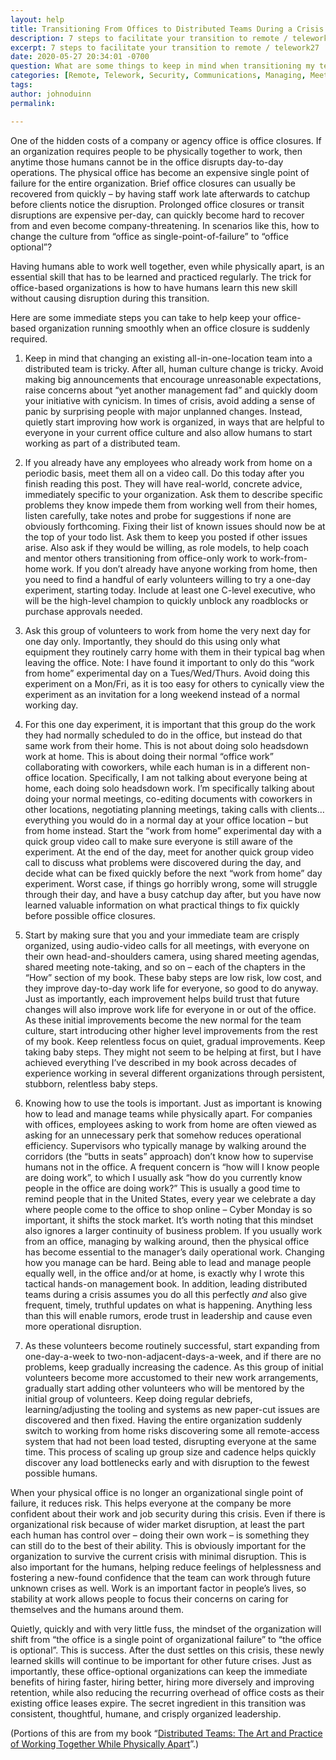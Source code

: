 ```yaml
---
layout: help
title: Transitioning From Offices to Distributed Teams During a Crisis
description: 7 steps to facilitate your transition to remote / telework
excerpt: 7 steps to facilitate your transition to remote / telework27
date: 2020-05-27 20:34:01 -0700
question: What are some things to keep in mind when transitioning my team to remote / telework?
categories: [Remote, Telework, Security, Communications, Managing, Meetings, Project management, Technology, Policy]
tags: 
author: johnoduinn
permalink: 

---
```


One of the hidden costs of a company or agency office is office closures. If an organization requires people to be physically together to work, then anytime those humans cannot be in the office disrupts day-to-day operations. The physical office has become an expensive single point of failure for the entire organization. Brief office closures can usually be recovered from quickly – by having staff work late afterwards to catchup before clients notice the disruption. Prolonged office closures or transit disruptions are expensive per-day, can quickly become hard to recover from and even become company-threatening. In scenarios like this, how to change the culture from “office as single-point-of-failure” to “office optional”?

Having humans able to work well together, even while physically apart, is an essential skill that has to be learned and practiced regularly. The trick for office-based organizations is how to have humans learn this new skill without causing disruption during this transition.

Here are some immediate steps you can take to help keep your office-based organization running smoothly when an office closure is suddenly required.  

1. Keep in mind that changing an existing all-in-one-location team into a distributed team is tricky. After all, human culture change is tricky. Avoid making big announcements that encourage unreasonable expectations, raise concerns about “yet another management fad” and quickly doom your initiative with cynicism. In times of crisis, avoid adding a sense of panic by surprising people with major unplanned changes. Instead, quietly start improving how work is organized, in ways that are helpful to everyone in your current office culture and also allow humans to start working as part of a distributed team.

2. If you already have any employees who already work from home on a periodic basis, meet them all on a video call. Do this today after you finish reading this post. They will have real-world, concrete advice, immediately specific to your organization. Ask them to describe specific problems they know impede them from working well from their homes, listen carefully, take notes and probe for suggestions if none are obviously forthcoming. Fixing their list of known issues should now be at the top of your todo list. Ask them to keep you posted if other issues arise. Also ask if they would be willing, as role models, to help coach and mentor others transitioning from office-only work to work-from-home work. If you don’t already have anyone working from home, then you need to find a handful of early volunteers willing to try a one-day experiment, starting today. Include at least one C-level executive, who will be the high-level champion to quickly unblock any roadblocks or purchase approvals needed. 

3. Ask this group of volunteers to work from home the very next day for one day only. Importantly, they should do this using only what equipment they routinely carry home with them in their typical bag when leaving the office. Note: I have found it important to only do this “work from home” experimental day on a Tues/Wed/Thurs. Avoid doing this experiment on a Mon/Fri, as it is too easy for others to cynically view the experiment as an invitation for a long weekend instead of a normal working day.

4. For this one day experiment, it is important that this group do the work they had normally scheduled to do in the office, but instead do that same work from their home. This is not about doing solo headsdown work at home. This is about doing their normal “office work” collaborating with coworkers, while each human is in a different non-office location. Specifically, I am not talking about everyone being at home, each doing solo headsdown work. I’m specifically talking about doing your normal meetings, co-editing documents with coworkers in other locations, negotiating planning meetings, taking calls with clients… everything you would do in a normal day at your office location – but from home instead. Start the “work from home” experimental day with a quick group video call to make sure everyone is still aware of the experiment. At the end of the day, meet for another quick group video call to discuss what problems were discovered during the day, and decide what can be fixed quickly before the next “work from home” day experiment. Worst case, if things go horribly wrong, some will struggle through their day, and have a busy catchup day after, but you have now learned valuable information on what practical things to fix quickly before possible office closures. 

5. Start by making sure that you and your immediate team are crisply organized, using audio-video calls for all meetings, with everyone on their own head-and-shoulders camera, using shared meeting agendas, shared meeting note-taking, and so on – each of the chapters in the “How” section of my book. These baby steps are low risk, low cost, and they improve day-to-day work life for everyone, so good to do anyway. Just as importantly, each improvement helps build trust that future changes will also improve work life for everyone in or out of the office. As these initial improvements become the new normal for the team culture, start introducing other higher level improvements from the rest of my book. Keep relentless focus on quiet, gradual improvements. Keep taking baby steps. They might not seem to be helping at first, but I have achieved everything I’ve described in my book across decades of experience working in several different organizations through persistent, stubborn, relentless baby steps.

6. Knowing how to use the tools is important. Just as important is knowing how to lead and manage teams while physically apart. For companies with offices, employees asking to work from home are often viewed as asking for an unnecessary perk that somehow reduces operational efficiency. Supervisors who typically manage by walking around the corridors (the “butts in seats” approach) don’t know how to supervise humans not in the office. A frequent concern is “how will I know people are doing work”, to which I usually ask “how do you currently know people in the office are doing work?” This is usually a good time to remind people that in the United States, every year we celebrate a day where people come to the office to shop online – Cyber Monday is so important, it shifts the stock market. It’s worth noting that this mindset also ignores a larger continuity of business problem. If you usually work from an office, managing by walking around, then the physical office has become essential to the manager’s daily operational work. Changing how you manage can be hard. Being able to lead and manage people equally well, in the office and/or at home, is exactly why I wrote this tactical hands-on management book. In addition, leading distributed teams during a crisis assumes you do all this perfectly *and* also give frequent, timely, truthful updates on what is happening. Anything less than this will enable rumors, erode trust in leadership and cause even more operational disruption. 

7. As these volunteers become routinely successful, start expanding from one-day-a-week to two-non-adjacent-days-a-week, and if there are no problems, keep gradually increasing the cadence. As this group of initial volunteers become more accustomed to their new work arrangements, gradually start adding other volunteers who will be mentored by the initial group of volunteers. Keep doing regular debriefs, learning/adjusting the tooling and systems as new paper-cut issues are discovered and then fixed. Having the entire organization suddenly switch to working from home risks discovering some all remote-access system that had not been load tested, disrupting everyone at the same time. This process of scaling up group size and cadence helps quickly discover any load bottlenecks early and with disruption to the fewest possible humans.

When your physical office is no longer an organizational single point of failure, it reduces risk. This helps everyone at the company be more confident about their work and job security during this crisis. Even if there is organizational risk because of wider market disruption, at least the part each human has control over – doing their own work – is something they can still do to the best of their ability. This is obviously important for the organization to survive the current crisis with minimal disruption. This is also important for the humans, helping reduce feelings of helplessness and fostering a new-found confidence that the team can work through future unknown crises as well. Work is an important factor in people’s lives, so stability at work allows people to focus their concerns on caring for themselves and the humans around them.

Quietly, quickly and with very little fuss, the mindset of the organization will shift from “the office is a single point of organizational failure” to “the office is optional”. This is success. After the dust settles on this crisis, these newly learned skills will continue to be important for other future crises. Just as importantly, these office-optional organizations can keep the immediate benefits of hiring faster, hiring better, hiring more diversely and improving retention, while also reducing the recurring overhead of office costs as their existing office leases expire. The secret ingredient in this transition was consistent, thoughtful, humane, and crisply organized leadership.

(Portions of this are from my book “[Distributed Teams: The Art and Practice of Working Together While Physically Apart](https://www.amzn.com/1732254907)”.)